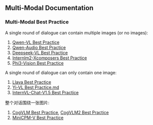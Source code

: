 ## Multi-Modal Documentation

### Multi-Modal Best Practice

A single round of dialogue can contain multiple images (or no images):
1. [Qwen-VL Best Practice](qwen-vl-best-practice.md)
2. [Qwen-Audio Best Practice](qwen-audio-best-practice.md)
3. [Deepseek-VL Best Practice](deepseek-vl-best-practice.md)
4. [Internlm2-Xcomposers Best Practice](internlm-xcomposer2-best-practice.md)
5. [Phi3-Vision Best Practice](phi3-vision-best-practice.md)


A single round of dialogue can only contain one image:
1. [Llava Best Practice](llava-best-practice.md)
2. [Yi-VL Best Practice.md](yi-vl-best-practice.md)
5. [InternVL-Chat-V1.5 Best Practice](internvl-best-practice.md)


整个对话围绕一张图片:
1. [CogVLM Best Practice](cogvlm-best-practice.md), [CogVLM2 Best Practice](cogvlm2-best-practice.md)
2. [MiniCPM-V Best Practice](minicpm-v-best-practice.md)
